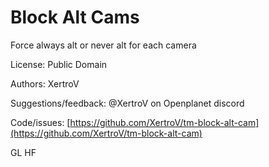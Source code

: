 # Block Alt Cams

Force always alt or never alt for each camera

License: Public Domain

Authors: XertroV

Suggestions/feedback: @XertroV on Openplanet discord

Code/issues: [https://github.com/XertroV/tm-block-alt-cam](https://github.com/XertroV/tm-block-alt-cam)

GL HF
